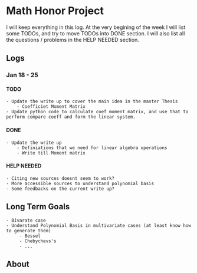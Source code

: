 # Math Honor Project

I will keep everything in this log. 
At the very begining of the week I will list some TODOs, and try to move TODOs into DONE section. 
I will also list all the questions / problems in the HELP NEEDED section.

## Logs

### Jan 18 - 25

#### TODO

    - Update the write up to cover the main idea in the master Thesis
        - Coefficiet Moment Matrix
    - Update python code to calculate coef moment matrix, and use that to perform compare coeff and form the linear system.

#### DONE

    - Update the write up
        - Definiations that we need for linear algebra operations
        - Write till Moment matrix

#### HELP NEEDED

    - Citing new sources doesnt seem to work? 
    - More accessible sources to understand polynomial basis
    - Some feedbacks on the current write up?

## Long Term Goals

    - Bivarate case
    - Understand Polynomial Basis in multivariate cases (at least know how to generate them)
         - Bessel
         - Chebychevs's 
         - ...

## About

